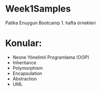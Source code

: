 # Week1Samples

Patika Enuygun Bootcamp 1. hafta örnekleri

# Konular:

* Nesne Yönelimli Programlama (OOP) 
* Inheritance 
* Polymorphism 
* Encapsulation 
* Abstraction
* UML
